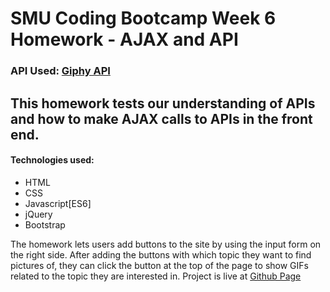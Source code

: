 # SMU Coding Bootcamp Week 6 Homework - AJAX and API

### API Used: [Giphy API](https://developers.giphy.com)

## This homework tests our understanding of APIs and how to make AJAX calls to APIs in the front end.

#### Technologies used:
* HTML
* CSS
* Javascript[ES6]
* jQuery
* Bootstrap

The homework lets users add buttons to the site by using the input form on the right side. After adding the buttons with which topic they want to find pictures of, they can click the button at the top of the page to show GIFs related to the topic they are interested in.
Project is live at [Github Page](https://jjohnp5.github.io/week-6-ajax)
